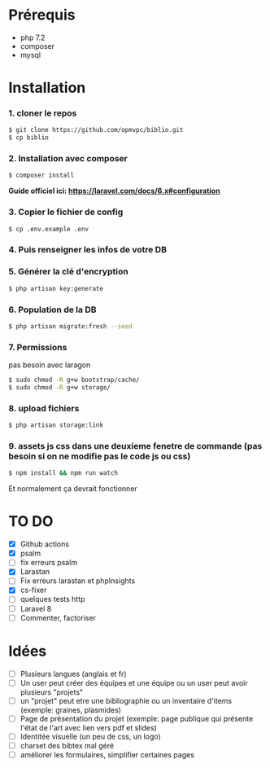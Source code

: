 # Prérequis

+ php 7.2
+ composer
+ mysql

# Installation

### 1. cloner le repos

```bash
$ git clone https://github.com/opmvpc/biblio.git
$ cp biblio
```

### 2. Installation avec composer

```bash
$ composer install
```

**Guide officiel ici: https://laravel.com/docs/6.x#configuration**

### 3. Copier le fichier de config

```bash
$ cp .env.example .env
```

### 4. Puis renseigner les infos de votre DB

### 5. Générer la clé d'encryption

```bash
$ php artisan key:generate
```

### 6. Population de la DB

```bash
$ php artisan migrate:fresh --seed
```

### 7. Permissions
pas besoin avec laragon
```bash
$ sudo chmod -R g+w bootstrap/cache/
$ sudo chmod -R g+w storage/
```

### 8. upload fichiers

```bash
$ php artisan storage:link
```

### 9. assets js css dans une deuxieme fenetre de commande (pas besoin si on ne modifie pas le code js ou css)

```bash
$ npm install && npm run watch
```

Et normalement ça devrait fonctionner



# TO DO
- [x] Github actions
- [x] psalm
- [ ] fix erreurs psalm
- [x] Larastan
- [ ] Fix erreurs larastan et phpInsights
- [x] cs-fixer
- [ ] quelques tests http
- [ ] Laravel 8
- [ ] Commenter, factoriser

# Idées
- [ ] Plusieurs langues (anglais et fr)
- [ ] Un user peut créer des équipes et une équipe ou un user peut avoir plusieurs "projets"
- [ ] un "projet" peut etre une bibliographie ou un inventaire d'items (exemple: graines, plasmides)
- [ ] Page de présentation du projet (exemple: page publique qui présente l'état de l'art avec lien vers pdf et slides)
- [ ] Identitée visuelle (un peu de css, un logo)
- [ ] charset des bibtex mal géré
- [ ] améliorer les formulaires, simplifier certaines pages
